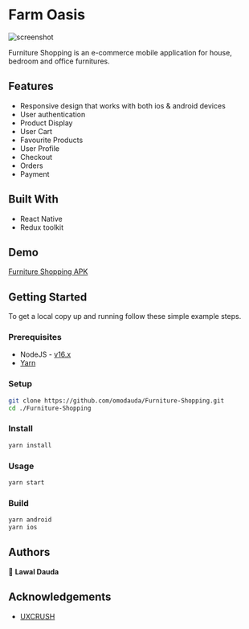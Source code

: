 # Farm Oasis

![screenshot](./furniture-shopping.png)

Furniture Shopping is an e-commerce mobile application for house, bedroom
and office furnitures.

## Features

- Responsive design that works with both ios & android devices
- User authentication
- Product Display
- User Cart
- Favourite Products
- User Profile
- Checkout
- Orders
- Payment

## Built With

- React Native
- Redux toolkit

## Demo

[Furniture Shopping APK](https://drive.google.com/drive/folders/1M2tcetKYouo_nhWnaqYq8gZqytIRXDkk?usp=sharing)

## Getting Started

To get a local copy up and running follow these simple example steps.

### Prerequisites

- NodeJS - [v16.x](https://nodejs.org/en/)
- [Yarn](https://yarnpkg.com/)

### Setup

```bash
git clone https://github.com/omodauda/Furniture-Shopping.git
cd ./Furniture-Shopping
```

### Install

```bash
yarn install
```

### Usage

```bash
yarn start
```

### Build

```bash
yarn android
yarn ios
```

## Authors

👤 **Lawal Dauda**

## Acknowledgements

- [UXCRUSH](https://www.uxcrush.com/furniture-free-figma-mobile-ui-kit/)
